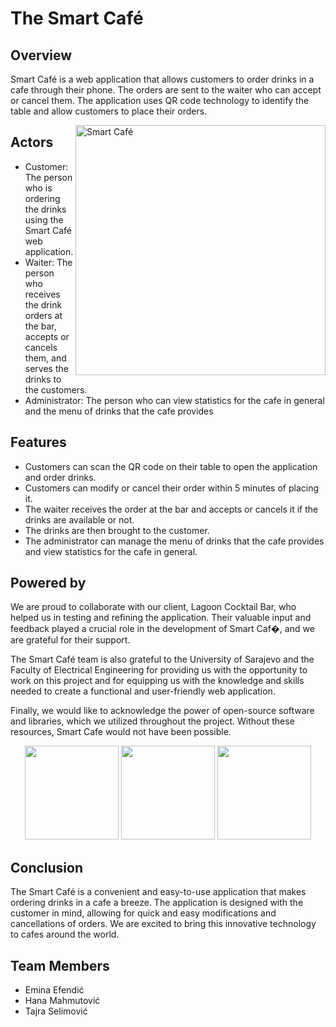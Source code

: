 # The Smart Café

## Overview

Smart Café is a web application that allows customers to order drinks in a cafe through their phone. The orders are sent to the waiter who can accept or cancel them. The application uses QR code technology to identify the table and allow customers to place their orders.

<div>
<img src="https://user-images.githubusercontent.com/113919501/226107833-fd2b22a4-aa8b-4ff0-b641-0c6bbb19a29b.png" align="right" width="400" alt="Smart Café">
</div>

## Actors

- Customer: The person who is ordering the drinks using the Smart Café web application.
- Waiter: The person who receives the drink orders at the bar, accepts or cancels them, and serves the drinks to the customers.
- Administrator: The person who can view statistics for the cafe in general and the menu of drinks that the cafe provides

## Features

- Customers can scan the QR code on their table to open the application and order drinks.
- Customers can modify or cancel their order within 5 minutes of placing it.
- The waiter receives the order at the bar and accepts or cancels it if the drinks are available or not.
- The drinks are then brought to the customer.
- The administrator can manage the menu of drinks that the cafe provides and view statistics for the cafe in general.

## Powered by

We are proud to collaborate with our client, Lagoon Cocktail Bar, who helped us in testing and refining the application. Their valuable input and feedback played a crucial role in the development of Smart Caf�, and we are grateful for their support.

The Smart Café team is also grateful to the University of Sarajevo and the Faculty of Electrical Engineering for providing us with the opportunity to work on this project and for equipping us with the knowledge and skills needed to create a functional and user-friendly web application.

Finally, we would like to acknowledge the power of open-source software and libraries, which we utilized throughout the project. Without these resources, Smart Cafe would not have been possible.

<p align="center">
<img src="https://user-images.githubusercontent.com/113919501/226108563-fa0607e9-2add-4a70-aeb1-b716541d1d42.png" width="150"/>
<img src="https://user-images.githubusercontent.com/113919501/226107862-dd057e25-83da-484c-8471-37046320f2bf.png" width="150"/>
<img src="https://user-images.githubusercontent.com/113919501/226105001-70a5c389-81bd-42cb-970a-e378fc5aed36.png" width="150"/>
</p>

## Conclusion

The Smart Café is a convenient and easy-to-use application that makes ordering drinks in a cafe a breeze. The application is designed with the customer in mind, allowing for quick and easy modifications and cancellations of orders. We are excited to bring this innovative technology to cafes around the world.

## Team Members

- Emina Efendić
- Hana Mahmutović
- Tajra Selimović
